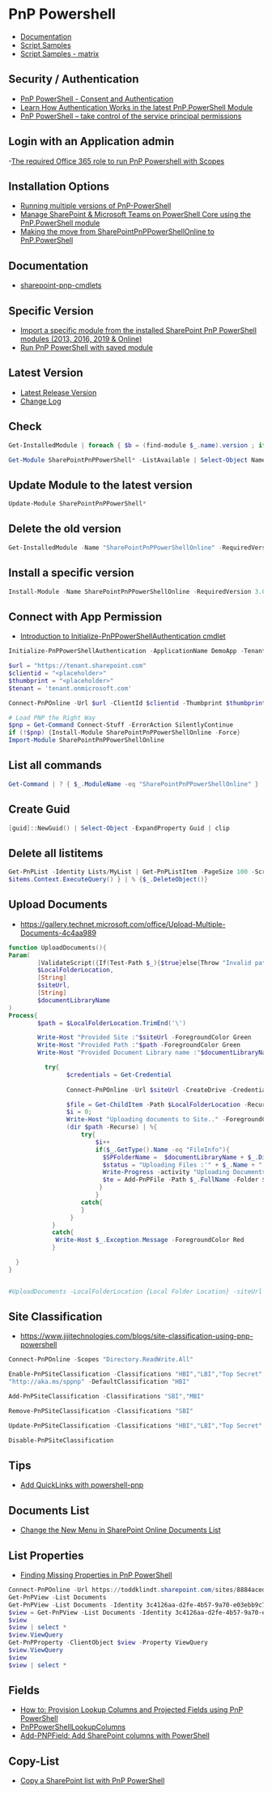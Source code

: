 # PnP Powershell

- [Documentation](https://pnp.github.io/powershell/index.html)
- [Script Samples](https://pnp.github.io/script-samples/index.html)
- [Script Samples - matrix](https://pnp.github.io/script-samples/matrix.html)

## Security / Authentication 

- [PnP PowerShell - Consent and Authentication](https://www.agrenpoint.com/pnpps-consent-auth/)
- [Learn How Authentication Works in the latest PnP.PowerShell Module](https://dev.to/svarukala/introducing-the-new-pnp-powershell-based-on-net-core-3-1-and-learn-how-it-s-authentication-works-pn7)
- [PnP PowerShell – take control of the service principal permissions](https://gautamdsheth.wordpress.com/2021/09/06/pnp-powershell-take-control-of-the-service-principal-permissions/)

## Login with an Application admin

 -[The required Office 365 role to run PnP Powershell with Scopes](https://sharepoint-tricks.com/the-required-office-365-role-to-run-pnp-powershell-with-scopes/)

## Installation Options

- [Running multiple versions of PnP-PowerShell](https://blog.pixelmill.com/3718/running-multiple-versions-of-pnp-powershell/)
- [Manage SharePoint & Microsoft Teams on PowerShell Core using the PnP.PowerShell module](https://www.youtube.com/watch?v=732_mHRKfcw&feature=youtu.be)
- [Making the move from SharePointPnPPowerShellOnline to PnP.PowerShell](https://www.toddklindt.com/blog/Lists/Posts/Post.aspx?ID=881)

## Documentation

- [sharepoint-pnp-cmdlets](https://docs.microsoft.com/en-us/powershell/sharepoint/sharepoint-pnp/sharepoint-pnp-cmdlets?view=sharepoint-ps)

## Specific Version

- [Import a specific module from the installed SharePoint PnP PowerShell modules (2013, 2016, 2019 & Online)](http://blog.meenavalli.in/post/powershell-import-a-specific-module-from-the-installed-sharepoint-pnp-powershell-modules-2013-2016-2019-and-online)
- [Run PnP PowerShell with saved module](https://sharepoint-tricks.com/run-pnp-powershell-without-install-module/)

## Latest Version

- [Latest Release Version](https://github.com/SharePoint/PnP-PowerShell/releases/latest)
- [Change Log](https://github.com/SharePoint/PnP-PowerShell/blob/master/CHANGELOG.md)

## Check

```Powershell
Get-InstalledModule | foreach { $b = (find-module $_.name).version ; if ($b -ne $_.version) { Write-host "$($_.name) has an update from $($_.version) to $b" } }
```

```Powershell
Get-Module SharePointPnPPowerShell* -ListAvailable | Select-Object Name,Version | Sort-Object Version -Descending
```

## Update Module to the latest version

```Powershell
Update-Module SharePointPnPPowerShell*
```

## Delete the old version

```Powershell
Get-InstalledModule -Name "SharePointPnPPowerShellOnline" -RequiredVersion 3.8.1904.0 | Uninstall-Module
```

## Install a specific version

```Powershell
Install-Module -Name SharePointPnPPowerShellOnline -RequiredVersion 3.0.1808.1
```

## Connect with App Permission

- [Introduction to Initialize-PnPPowerShellAuthentication cmdlet](https://www.youtube.com/watch?v=QWY7AJ2ZQYI)

```Powershell
Initialize-PnPPowerShellAuthentication -ApplicationName DemoApp -Tenant tenant.onmicrosoft.com -Store CurrentUser

$url = "https://tenant.sharepoint.com"
$clientid = "<placeholder>"
$thumbprint = "<placeholder>"
$tenant = 'tenant.onmicrosoft.com'

Connect-PnPOnline -Url $url -ClientId $clientid -Thumbprint $thumbprint -Tenant $tenant
```

```Powershell
# Load PNP the Right Way
$pnp = Get-Command Connect-Stuff -ErrorAction SilentlyContinue
if (!$pnp) {Install-Module SharePointPnPPowerShellOnline -Force}
Import-Module SharePointPnPPowerShellOnline
```

## List all commands

```Powershell
Get-Command | ? { $_.ModuleName -eq "SharePointPnPPowerShellOnline" }
```

## Create Guid

```Powershell
[guid]::NewGuid() | Select-Object -ExpandProperty Guid | clip
```

## Delete all listitems 

```Powershell
Get-PnPList -Identity Lists/MyList | Get-PnPListItem -PageSize 100 -ScriptBlock { Param($items) 
$items.Context.ExecuteQuery() } | % {$_.DeleteObject()}
```

## Upload Documents

- https://gallery.technet.microsoft.com/office/Upload-Multiple-Documents-4c4aa989

```Powershell
function UploadDocuments(){
Param(
        [ValidateScript({If(Test-Path $_){$true}else{Throw "Invalid path given: $_"}})] 
        $LocalFolderLocation,
        [String] 
        $siteUrl,
        [String]
        $documentLibraryName
)
Process{
        $path = $LocalFolderLocation.TrimEnd('\')

        Write-Host "Provided Site :"$siteUrl -ForegroundColor Green
        Write-Host "Provided Path :"$path -ForegroundColor Green
        Write-Host "Provided Document Library name :"$documentLibraryName -ForegroundColor Green

          try{
                $credentials = Get-Credential
  
                Connect-PnPOnline -Url $siteUrl -CreateDrive -Credentials $credentials

                $file = Get-ChildItem -Path $LocalFolderLocation -Recurse
                $i = 0;
                Write-Host "Uploading documents to Site.." -ForegroundColor Cyan
                (dir $path -Recurse) | %{
                    try{
                        $i++
                        if($_.GetType().Name -eq "FileInfo"){
                          $SPFolderName =  $documentLibraryName + $_.DirectoryName.Substring($path.Length);
                          $status = "Uploading Files :'" + $_.Name + "' to Location :" + $SPFolderName
                          Write-Progress -activity "Uploading Documents.." -status $status -PercentComplete (($i / $file.length)  * 100)
                          $te = Add-PnPFile -Path $_.FullName -Folder $SPFolderName
                         }          
                        }
                    catch{
                    }
                 }
            }
            catch{
             Write-Host $_.Exception.Message -ForegroundColor Red
            }

  }
}


#UploadDocuments -LocalFolderLocation {Local Folder Location} -siteUrl {Site collection URL} -documentLibraryName {Document Library Name}
```

## Site Classification

- https://www.jijitechnologies.com/blogs/site-classification-using-pnp-powershell

```Powershell
Connect-PnPOnline -Scopes "Directory.ReadWrite.All"
```

```Powershell
Enable-PnPSiteClassification -Classifications "HBI","LBI","Top Secret" -UsageGuidelinesUrl ```
"http://aka.ms/sppnp" -DefaultClassification "HBI"
```

```Powershell
Add-PnPSiteClassification -Classifications "SBI","MBI"
```

```Powershell
Remove-PnPSiteClassification -Classifications "SBI"
```

```Powershell
Update-PnPSiteClassification -Classifications "HBI","LBI","Top Secret" -UsageGuidelinesUrl http://aka.ms/sppnp" -DefaultClassification "HBI"
```

```Powershell
Disable-PnPSiteClassification
```

## Tips

- [Add QuickLinks with powershell-pnp](https://sharepoint.stackexchange.com/questions/241689/add-quicklinks-with-powershell-pnp/241707#241707)

## Documents List

- [Change the New Menu in SharePoint Online Documents List](https://cann0nf0dder.wordpress.com/2019/03/24/programmatically-change-the-new-menu-in-sharepoint-online-using-powershell/)

## List Properties

- [Finding Missing Properties in PnP PowerShell](https://www.toddklindt.com/blog/Lists/Posts/Post.aspx?List=56f96349%2D3bb6%2D4087%2D94f4%2D7f95ff4ca81f&ID=851&Web=48e6fdd1%2D17db%2D4543%2Db2f9%2D6fc7185484fc)

```Powershell
Connect-PnPOnline -Url https://toddklindt.sharepoint.com/sites/8884aced -Credentials Me
Get-PnPView -List Documents
Get-PnPView -List Documents -Identity 3c4126aa-d2fe-4b57-9a70-e03ebb9c76ef
$view = Get-PnPView -List Documents -Identity 3c4126aa-d2fe-4b57-9a70-e03ebb9c76ef
$view
$view | select *
$view.ViewQuery
Get-PnPProperty -ClientObject $view -Property ViewQuery
$view.ViewQuery
$view
$view | select *
```

## Fields

- [How to: Provision Lookup Columns and Projected Fields using PnP PowerShell](https://coreyroth.com/2019/06/27/how-to-provision-lookup-columns-and-projected-fields-using-pnp-powershell/)
- [PnPPowerShellLookupColumns](https://github.com/coreyroth/PnPPowerShellLookupColumns)
- [Add-PNPField: Add SharePoint columns with PowerShell](https://sposcripts.com/add-sharepoint-columns-with-powershell/)

## Copy-List

- [Copy a SharePoint list with PnP PowerShell](https://techcommunity.microsoft.com/t5/microsoft-365-pnp-blog/copy-a-sharepoint-list-with-pnp-powershell/ba-p/3292722)

